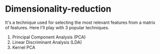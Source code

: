 # Dimensionality-reduction
It's a technique used for selecting the most relevant features from a matrix of features. Here I'll play with 3 popular techniques.

1. Principal Component Analysis (PCA)
2. Linear Discriminant Analysis (LDA)
3. Kernel PCA
